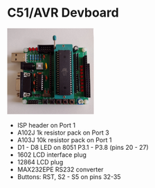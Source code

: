 # C51/AVR Devboard 

<img src="at89_devboard.png" width="200">

* ISP header on Port 1 
* A102J 1k resistor pack on Port 3
* A103J 10k resistor pack on Port 1
* D1 - D8 LED on 8051 P3.1 - P3.8 (pins 20 - 27)
* 1602 LCD interface plug
* 12864 LCD plug
* MAX232EPE RS232 converter
* Buttons: RST, S2 - S5 on pins 32-35
